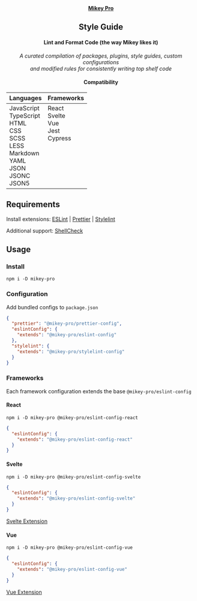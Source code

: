 <div width="100%" align="center">
  <a href="https://github.com/chiefmikey/mikey-pro">
    <b>Mikey Pro</b>
  </a>
  <h2>Style Guide</h2>
  <h4>Lint and Format Code (the way Mikey likes it)</h4>

_A curated compilation of packages, plugins, style guides, custom configurations
<br> and modified rules for consistently writing top shelf code_

#### Compatibility

<table>
  <thead>
    <tr>
      <th align="left">Languages</th>
      <th align="left">Frameworks</th>
    </tr>
  </thead>
  <tbody>
    <tr>
      <td valign="top">
        JavaScript
        <br>
        TypeScript
        <br>
        HTML
        <br>
        CSS
        <br>
        SCSS
        <br>
        LESS
        <br>
        Markdown
        <br>
        YAML
        <br>
        JSON
        <br>
        JSONC
        <br>
        JSON5
      </td>
      <td valign="top">
        React
        <br>
        Svelte
        <br>
        Vue
        <br>
        Jest
        <br>
        Cypress
      </td>
    </tr>

  </tbody>
</table>
</div>

## Requirements

Install extensions:
<a href="https://marketplace.visualstudio.com/items?itemName=dbaeumer.vscode-eslint">ESLint</a>
|
<a href="https://marketplace.visualstudio.com/items?itemName=esbenp.prettier-vscode">Prettier</a>
|
<a href="https://marketplace.visualstudio.com/items?itemName=stylelint.vscode-stylelint">Stylelint</a>

Additional support:
<a href="https://marketplace.visualstudio.com/items?itemName=timonwong.shellcheck">ShellCheck</a>

## Usage

### Install

```shell
npm i -D mikey-pro
```

### Configuration

Add bundled configs to `package.json`

```json
{
  "prettier": "@mikey-pro/prettier-config",
  "eslintConfig": {
    "extends": "@mikey-pro/eslint-config"
  },
  "stylelint": {
    "extends": "@mikey-pro/stylelint-config"
  }
}
```

### Frameworks

Each framework configuration extends the base `@mikey-pro/eslint-config`

#### React

```shell
npm i -D mikey-pro @mikey-pro/eslint-config-react
```

```json
{
  "eslintConfig": {
    "extends": "@mikey-pro/eslint-config-react"
  }
}
```

#### Svelte

```shell
npm i -D mikey-pro @mikey-pro/eslint-config-svelte
```

```json
{
  "eslintConfig": {
    "extends": "@mikey-pro/eslint-config-svelte"
  }
}
```

<a href="https://marketplace.visualstudio.com/items?itemName=svelte.svelte-vscode">Svelte
Extension</a>

#### Vue

```shell
npm i -D mikey-pro @mikey-pro/eslint-config-vue
```

```json
{
  "eslintConfig": {
    "extends": "@mikey-pro/eslint-config-vue"
  }
}
```

<a href="https://marketplace.visualstudio.com/items?itemName=Vue.volar">Vue
Extension</a>
